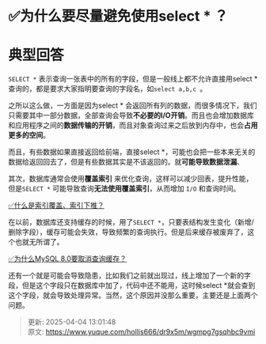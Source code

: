 # ✅为什么要尽量避免使用select * ？

# 典型回答


`SELECT *` 表示查询一张表中的所有的字段，但是一般线上都不允许直接用select *查询的，都是要求大家指明要查询的字段名，如`select a,b,c `。



之所以这么做，一方面是因为select * 会返回所有列的数据，而很多情况下，我们只需要其中一部分数据，全部查询会导致**不必要的I/O开销**。而且也会增加数据库和应用程序之间的**数据传输的开销**，而且对象查询过来之后放到内存中，也会**占用更多的空间**。



而且，有些数据如果直接返回给前端，直接select *，可能也会把一些本来无关的数据给返回回去了，但是有些数据其实是不该返回的。就**可能导致数据泄漏**、



其次，数据库通常会使用**覆盖索引** 来优化查询，这样可以减少回表，提升性能，但是`SELECT *` 可能导致查询**无法使用覆盖索引**，从而增加 `I/O` 和查询时间。



[✅什么是索引覆盖、索引下推？](https://www.yuque.com/hollis666/dr9x5m/gpg6mivy21wg0r55)



在以前，数据库还支持缓存的时候，用了`SELECT *`，只要表结构发生变化（新增/删除字段），缓存可能会失效，导致频繁的查询执行。但是后来缓存被废弃了，这个也就无所谓了。



[✅为什么MySQL 8.0要取消查询缓存？](https://www.yuque.com/hollis666/dr9x5m/wuzidroy4wl3xag9)



还有一个就是可能会导致隐患，比如我们之前就出现过，线上增加了一个新的字段，但是这个字段只在数据库中加了，代码中还不能用，这时候select *就会查到这个字段，就会导致处理异常。当然，这个原因并没那么重要，主要还是上面两个问题。



> 更新: 2025-04-04 13:01:48  
> 原文: <https://www.yuque.com/hollis666/dr9x5m/wgmpg7gsqhbc9vmi>